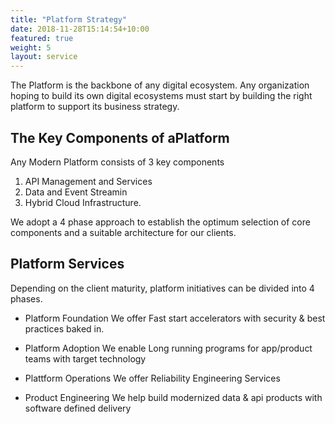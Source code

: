 ```yaml
---
title: "Platform Strategy"
date: 2018-11-28T15:14:54+10:00
featured: true
weight: 5
layout: service
---
```


The Platform is the backbone of any digital ecosystem. Any organization hoping to build its own digital ecosystems must start by building the right platform to support its business strategy.

## The Key Components of aPlatform

Any Modern Platform consists of 3 key components

1. API Management and Services
2. Data and Event Streamin
4. Hybrid Cloud Infrastructure.

We adopt a 4 phase approach to establish the optimum selection of core components and a suitable architecture for our clients.

## Platform Services

Depending on the client maturity, platform initiatives can be divided into 4 phases.

- Platform Foundation
We offer Fast start  accelerators with security & best practices baked in. 

- Platform Adoption
We enable Long running programs for app/product teams with target technology

- Plattform Operations
We offer Reliability Engineering Services
- Product Engineering
We help build modernized data & api products with software defined delivery



